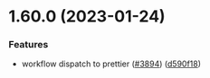 # 1.60.0 (2023-01-24)


### Features

* workflow dispatch to prettier ([#3894](https://github.com/EddieHubCommunity/LinkFree/issues/3894)) ([d590f18](https://github.com/EddieHubCommunity/LinkFree/commit/d590f18b5b309bfe5427b5ae1ad7f9c94e6501a2))



